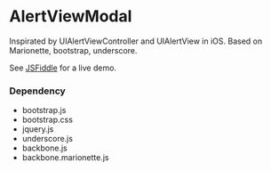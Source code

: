 # AlertViewModal

Inspirated by UIAlertViewController and UIAlertView in iOS. Based on Marionette, bootstrap, underscore. 

 See [JSFiddle] for a live demo.

### Dependency
- bootstrap.js
- bootstrap.css
- jquery.js
- underscore.js
- backbone.js
- backbone.marionette.js

[JSFiddle]:http://jsfiddle.net/raxcat/h5tgdczg/2/

